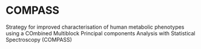 # COMPASS
Strategy for improved characterisation of human metabolic phenotypes using a COmbined Multiblock Principal components Analysis with Statistical Spectroscopy (COMPASS)
